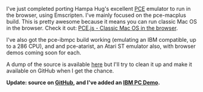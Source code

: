 I've just completed porting Hampa Hug's excellent [PCE](http://www.hampa.ch/pce/) emulator to run in the browser, using Emscripten. I've mainly focused on the pce-macplus build. This is pretty awesome because it means you can run classic Mac OS in the browser. Check it out: [PCE.js - Classic Mac OS in the browser](/pce-js/).

I've also got the pce-ibmpc build working (emulating an IBM compatible, up to a 286 CPU), and and pce-atarist, an Atari ST emulator also, with browser demos coming soon for each.

A dump of the source is available [here](/pce-js/pcejs20131028.zip) but I'll try to clean it up and make it available on GitHub when I get the chance.

**Update: source on [GitHub](https://github.com/jsdf/pce), and I've added an [IBM PC Demo](/pce-js/ibmpc-games/).**